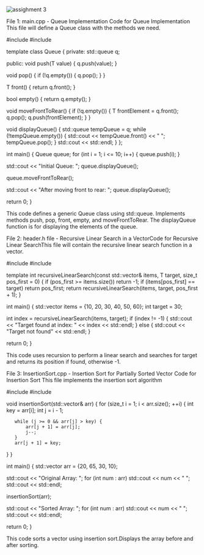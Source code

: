 ![assighment 3](https://github.com/user-attachments/assets/c8a20bbd-b943-4198-9d87-8a9c4581e8ab)

File 1: main.cpp - Queue Implementation
Code for Queue Implementation
This file will define a Queue class with the methods we need.

#include <iostream>
#include <queue>

template <typename T>
class Queue {
private:
   std::queue<T> q;

public:
   void push(T value) {
       q.push(value);
   }

   void pop() {
       if (!q.empty()) {
           q.pop();
       }
   }

   T front() {
       return q.front();
   }

   bool empty() {
       return q.empty();
   }

   void moveFrontToRear() {
       if (!q.empty()) {
           T frontElement = q.front();
           q.pop();
           q.push(frontElement);
       }
   }

   void displayQueue() {
       std::queue<T> tempQueue = q;
       while (!tempQueue.empty()) {
           std::cout << tempQueue.front() << " ";
           tempQueue.pop();
       }
       std::cout << std::endl;
   }
};

int main() {
   Queue<int> queue;
   for (int i = 1; i <= 10; i++) {
       queue.push(i);
   }

   std::cout << "Initial Queue: ";
   queue.displayQueue();

   queue.moveFrontToRear();

   std::cout << "After moving front to rear: ";
   queue.displayQueue();

   return 0;
}

This code defines a generic Queue class using std::queue.
Implements methods push, pop, front, empty, and moveFrontToRear.
The displayQueue function is for displaying the elements of the queue.

File 2: header.h file - Recursive Linear Search in a VectorCode for Recursive Linear SearchThis file will contain the recursive linear search function in a vector.

#include <iostream>
#include <vector>

template <typename T>
int recursiveLinearSearch(const std::vector<T>& items, T target, size_t pos_first = 0) {
   if (pos_first >= items.size()) return -1;
   if (items[pos_first] == target) return pos_first;
   return recursiveLinearSearch(items, target, pos_first + 1);
}

int main() {
   std::vector<int> items = {10, 20, 30, 40, 50, 60};
   int target = 30;

   int index = recursiveLinearSearch(items, target);
   if (index != -1) {
       std::cout << "Target found at index: " << index << std::endl;
   } else {
       std::cout << "Target not found" << std::endl;
   }

   return 0;
}
 
This code uses recursion to perform a linear search and searches for target and returns its position if found, otherwise -1.


File 3: InsertionSort.cpp - Insertion Sort for Partially Sorted Vector Code for Insertion Sort This file implements the insertion sort algorithm

#include <iostream>
#include <vector>

void insertionSort(std::vector<int>& arr) {
   for (size_t i = 1; i < arr.size(); ++i) {
       int key = arr[i];
       int j = i - 1;
       
       while (j >= 0 && arr[j] > key) {
           arr[j + 1] = arr[j];
           j--;
       }
       arr[j + 1] = key;
   }
}

int main() {
   std::vector<int> arr = {20, 65, 30, 10};

   std::cout << "Original Array: ";
   for (int num : arr) std::cout << num << " ";
   std::cout << std::endl;

   insertionSort(arr);

   std::cout << "Sorted Array: ";
   for (int num : arr) std::cout << num << " ";
   std::cout << std::endl;

   return 0;
}

This code sorts a vector using insertion sort.Displays the array before and after sorting.

